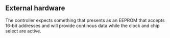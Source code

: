 ## External hardware

The controller expects something that presents as an EEPROM that accepts
16-bit addresses and will provide continous data while the clock and chip
select are active.
